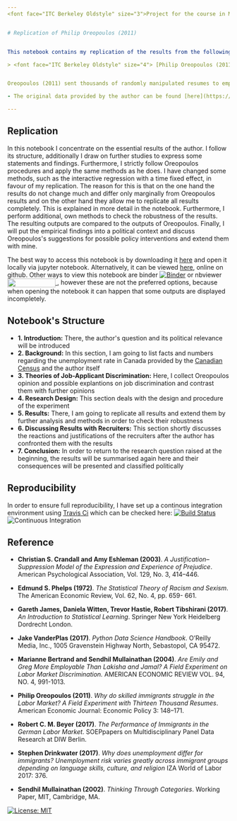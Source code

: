 ```yaml
---
<font face="ITC Berkeley Oldstyle" size="3">Project for the course in Microeconometrics | Summer 2020, M.Sc. Economics, Bonn University | [Arbi Kodraj](https://github.com/ArbiKodraj/desktop-tutorial) </font><br/>


# Replication of Philip Oreopoulos (2011)


This notebook contains my replication of the results from the following paper:

> <font face="ITC Berkeley Oldstyle" size="4"> [Philip Oreopoulos (2011)](https://www.aeaweb.org/articles?id=10.1257/pol.3.4.148). "Why Do Skilled Immigrants Struggle in the Labor Market? A Field Experiment with Thirteen Thousand Resumes." American Economic Journal: Economic Policy 3, 148–171.</font><br />


Oreopoulos (2011) sent thousands of randomly manipulated resumes to employers who advertised open positions in Toronto. His aim was to find out why highly qualified immigrants have problems asserting themselves in the Canadian labor market. The study found significant discrimination in a variety of occupations against applicants with foreign working experience or applicants with Indian, Pakistani, Chinese and Greek names compared to English names. Listing additional competences such as fluency in languages, experience in multinational companies, training in very selective schools or extracurricular activities appear not to have offsetting effects. Recruiters justify this behavior with concerns about language skills, but were not able to adress compensatory skills.

- The original data provided by the author can be found [here](https://www.openicpsr.org/openicpsr/project/114770/version/V1/view) 

---
```


## Replication

In this notebook I concentrate on the essential results of the author. I follow its structure, additionally I draw on further studies to express some statements and findings. Furthermore, I strictly follow Oreopoulos procedures and apply the same methods as he does. I have changed some methods, such as the interactive regression with a time fixed effect, in favour of my replication. The reason for this is that on the one hand the results do not change much and differ only marginally from Oreopoulos results and on the other hand they allow me to replicate all results completely. This is explained in more detail in the notebook. 
Furthermore, I perform additional, own methods to check the robustness of the results. The resulting outputs are compared to the outputs of Oreopoulos. 
Finally, I will put the empirical findings into a political context and discuss Oreopoulos's suggestions for possible policy interventions and extend them with mine.   

The best way to access this notebook is by downloading it [here](https://github.com/ArbiKodraj/microeconometrics-course-project-ArbiKodraj) and open it locally via jupyter notebook. Alternatively, it can be viewed [here](https://github.com/ArbiKodraj/microeconometrics-course-project-ArbiKodraj/blob/master/ReplicationProject.ipynb), online on github. Other ways to view this notebook are binder [![Binder](https://mybinder.org/badge_logo.svg)](https://mybinder.org/v2/gh/ArbiKodraj/microeconometrics-course-project-ArbiKodraj.git/master) or nbviewer <a href="https://nbviewer.jupyter.org/github/ArbiKodraj/microeconometrics-course-project-ArbiKodraj/blob/master/ReplicationProject.ipynb" 
   target="_parent">
   <img align="center" 
      src="https://raw.githubusercontent.com/jupyter/design/master/logos/Badges/nbviewer_badge.png" 
      width="109" height="20">
</a>, however these are not the preferred options, because when opening the notebook it can happen that some outputs are displayed incompletely.

## Notebook's Structure

- **1. Introduction:** There, the author's question and its political relevance will be introduced  
- **2. Background:** In this section, I am going to list facts and numbers regarding the unemployment rate in Canada provided by the [Canadian Census](https://www12.statcan.gc.ca/census-recensement/index-eng.cfm) and the author itself
- **3. Theories of Job-Applicant Discrimination:** Here, I collect Oreopoulos opinion and possible explantions on job discrimination and contrast them with further opinions
- **4. Research Design:** This section deals with the design and procedure of the experiment 
- **5. Results:** There, I am going to replicate all results and extend them by further analysis and methods in order to check their robustness
- **6. Discussing Results with Recruiters:** This section shortly discusses the reactions and justifications of the recruiters after the author has confronted them with the results
- **7. Conclusion:** In order to return to the research question raised at the beginning, the results will be summarised again here and their consequences will be presented and classified politically

## Reproducibility

In order to ensure full reproducibility, I have set up a continous integration environment using [Travis Ci](https://travis-ci.com) which can be checked here: [![Build Status](https://travis-ci.com/ArbiKodraj/microeconometrics-course-project-ArbiKodraj.svg?branch=master)](https://travis-ci.com/ArbiKodraj/microeconometrics-course-project-ArbiKodraj) ![Continuous Integration](https://github.com/HumanCapitalAnalysis/microeconometrics-course-project-VincentSelz/workflows/Continuous%20Integration/badge.svg)

## Reference

- <b>Christian S. Crandall and Amy Eshleman (2003)</b>. *A Justification–Suppression Model of the Expression and Experience of Prejudice*. American Psychological Association, Vol. 129, No. 3, 414–446.


- <b>Edmund S. Phelps (1972)</b>. *The Statistical Theory of Racism and Sexism*. The American Economic Review, Vol. 62, No. 4, pp. 659- 661.


- <b>Gareth James, Daniela Witten, Trevor Hastie, Robert Tibshirani (2017)</b>. *An Introduction to Statistical Learning*. Springer New York Heidelberg Dordrecht London.


- <b>Jake VanderPlas (2017)</b>. *Python Data Science Handbook*. O’Reilly Media, Inc., 1005 Gravenstein Highway North, Sebastopol, CA 95472.


- <b>Marianne Bertrand and Sendhil Mullainathan (2004)</b>. *Are Emily and Greg More Employable Than Lakisha and Jamal? A Field Experiment on Labor Market Discrimination.* AMERICAN ECONOMIC REVIEW VOL. 94, NO. 4, 991-1013.


- <b>Philip Oreopoulos (2011)</b>. *Why do skilled immigrants struggle in the Labor Market? A Field Experiment with Thirteen Thousand Resumes*. American Economic Journal: Economic Policy 3: 148–171.


- <b>Robert C. M. Beyer (2017)</b>. *The Performance of Immigrants in the German Labor Market*. SOEPpapers on Multidisciplinary Panel Data Research at DIW Berlin.


- <b>Stephen Drinkwater (2017)</b>. *Why does unemployment differ for immigrants? Unemployment risk varies greatly across immigrant groups depending on language skills, culture, and religion* IZA World of Labor 2017: 376. 


- <b>Sendhil Mullainathan (2002)</b>. *Thinking Through Categories*. Working Paper, MIT, Cambridge, MA. 


[![License: MIT](https://img.shields.io/badge/License-MIT-blue.svg)](https://github.com/HumanCapitalAnalysis/template-course-project/blob/master/LICENSE)

